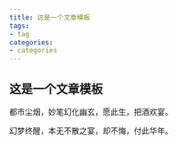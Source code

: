```yaml
---
title: 这是一个文章模板
tags: 
- tag
categories:
- categories
---
```


## 这是一个文章模板
都市尘烟，妙笔幻化幽玄，愿此生，把酒欢宴。

幻梦终醒，本无不散之宴，却不悔，付此华年。